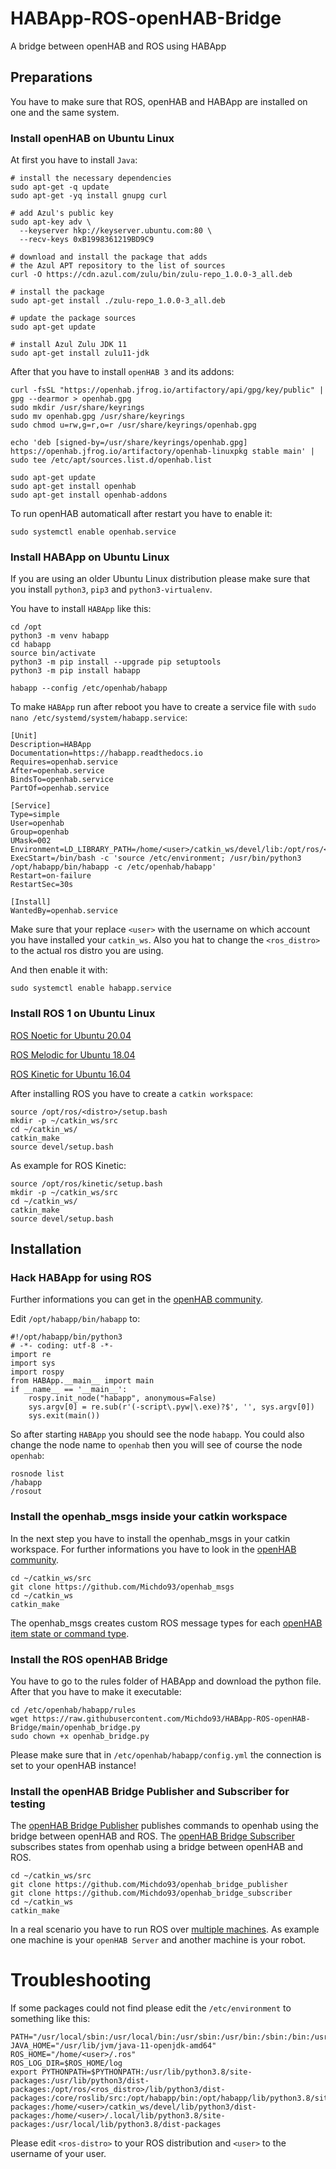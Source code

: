 # HABApp-ROS-openHAB-Bridge
A bridge between openHAB and ROS using HABApp

## Preparations

You have to make sure that ROS, openHAB and HABApp are installed on one and the same system.

### Install openHAB on Ubuntu Linux

At first you have to install `Java`:

```
# install the necessary dependencies
sudo apt-get -q update
sudo apt-get -yq install gnupg curl 

# add Azul's public key
sudo apt-key adv \
  --keyserver hkp://keyserver.ubuntu.com:80 \
  --recv-keys 0xB1998361219BD9C9

# download and install the package that adds 
# the Azul APT repository to the list of sources 
curl -O https://cdn.azul.com/zulu/bin/zulu-repo_1.0.0-3_all.deb

# install the package
sudo apt-get install ./zulu-repo_1.0.0-3_all.deb

# update the package sources
sudo apt-get update

# install Azul Zulu JDK 11
sudo apt-get install zulu11-jdk
```

After that you have to install `openHAB 3` and its addons:

```
curl -fsSL "https://openhab.jfrog.io/artifactory/api/gpg/key/public" | gpg --dearmor > openhab.gpg
sudo mkdir /usr/share/keyrings
sudo mv openhab.gpg /usr/share/keyrings
sudo chmod u=rw,g=r,o=r /usr/share/keyrings/openhab.gpg

echo 'deb [signed-by=/usr/share/keyrings/openhab.gpg] https://openhab.jfrog.io/artifactory/openhab-linuxpkg stable main' | sudo tee /etc/apt/sources.list.d/openhab.list

sudo apt-get update
sudo apt-get install openhab
sudo apt-get install openhab-addons
```

To run openHAB automaticall after restart you have to enable it:

```
sudo systemctl enable openhab.service
```

### Install HABApp on Ubuntu Linux

If you are using an older Ubuntu Linux distribution please make sure that you install `python3`, `pip3` and `python3-virtualenv`.

You have to install `HABApp` like this:

```
cd /opt
python3 -m venv habapp
cd habapp
source bin/activate
python3 -m pip install --upgrade pip setuptools
python3 -m pip install habapp

habapp --config /etc/openhab/habapp
```

To make `HABApp` run after reboot you have to create a service file with `sudo nano /etc/systemd/system/habapp.service`:

```
[Unit]
Description=HABApp
Documentation=https://habapp.readthedocs.io
Requires=openhab.service
After=openhab.service
BindsTo=openhab.service
PartOf=openhab.service

[Service]
Type=simple
User=openhab
Group=openhab
UMask=002
Environment=LD_LIBRARY_PATH=/home/<user>/catkin_ws/devel/lib:/opt/ros/<ros_distro>/lib
ExecStart=/bin/bash -c 'source /etc/environment; /usr/bin/python3 /opt/habapp/bin/habapp -c /etc/openhab/habapp'
Restart=on-failure
RestartSec=30s

[Install]
WantedBy=openhab.service
```

Make sure that your replace `<user>` with the username on which account you have installed your `catkin_ws`. Also you hat to change the `<ros_distro>` to the actual ros distro you are using.

And then enable it with:

```
sudo systemctl enable habapp.service
```

### Install ROS 1 on Ubuntu Linux

[ROS Noetic for Ubuntu 20.04](http://wiki.ros.org/noetic/Installation/Ubuntu)

[ROS Melodic for Ubuntu 18.04](http://wiki.ros.org/melodic/Installation/Ubuntu)

[ROS Kinetic for Ubuntu 16.04](http://wiki.ros.org/kinetic/Installation/Ubuntu)

After installing ROS you have to create a `catkin workspace`:


```
source /opt/ros/<distro>/setup.bash
mkdir -p ~/catkin_ws/src
cd ~/catkin_ws/
catkin_make
source devel/setup.bash
```

As example for ROS Kinetic:

```
source /opt/ros/kinetic/setup.bash
mkdir -p ~/catkin_ws/src
cd ~/catkin_ws/
catkin_make
source devel/setup.bash
```

## Installation

### Hack HABApp for using ROS

Further informations you can get in the [openHAB community](https://community.openhab.org/t/hacked-habapp-for-using-ros/135318).

Edit `/opt/habapp/bin/habapp` to:

```
#!/opt/habapp/bin/python3
# -*- coding: utf-8 -*-
import re
import sys
import rospy
from HABApp.__main__ import main
if __name__ == '__main__':
    rospy.init_node("habapp", anonymous=False)
    sys.argv[0] = re.sub(r'(-script\.pyw|\.exe)?$', '', sys.argv[0])
    sys.exit(main())
```

So after starting `HABApp` you should see the node `habapp`. You could also change the node name to `openhab` then you will see of course the node `openhab`:

```
rosnode list
/habapp
/rosout
```

### Install the openhab_msgs inside your catkin workspace

In the next step you have to install the openhab_msgs in your catkin workspace. For further informations you have to look in the [openHAB community](https://community.openhab.org/t/creating-ros-openhab-bridge-with-habapp-ros-openhab-msgs-openhab-subscribers-and-openhab-publishers/135406).

```
cd ~/catkin_ws/src
git clone https://github.com/Michdo93/openhab_msgs
cd ~/catkin_ws
catkin_make
```

The openhab_msgs creates custom ROS message types for each [openHAB item state or command type](https://www.openhab.org/docs/configuration/items.html#type).

### Install the ROS openHAB Bridge

You have to go to the rules folder of HABApp and download the python file. After that you have to make it executable:

```
cd /etc/openhab/habapp/rules
wget https://raw.githubusercontent.com/Michdo93/HABApp-ROS-openHAB-Bridge/main/openhab_bridge.py
sudo chown +x openhab_bridge.py
```

Please make sure that in `/etc/openhab/habapp/config.yml` the connection is set to your openHAB instance!

### Install the openHAB Bridge Publisher and Subscriber for testing

The [openHAB Bridge Publisher](https://github.com/Michdo93/openhab_bridge_publisher) publishes commands to openhab using the bridge between openHAB and ROS.
The [openHAB Bridge Subscriber](https://github.com/Michdo93/openhab_bridge_subscriber) subscribes states from openhab using a bridge between openHAB and ROS.

```
cd ~/catkin_ws/src
git clone https://github.com/Michdo93/openhab_bridge_publisher
git clone https://github.com/Michdo93/openhab_bridge_subscriber
cd ~/catkin_ws
catkin_make
```

In a real scenario you have to run ROS over [multiple machines](http://wiki.ros.org/ROS/Tutorials/MultipleMachines). As example one machine is your `openHAB Server` and another machine is your robot.

# Troubleshooting

If some packages could not find please edit the `/etc/environment` to something like this:

```
PATH="/usr/local/sbin:/usr/local/bin:/usr/sbin:/usr/bin:/sbin:/bin:/usr/games:/usr/local/games:/snap/bin:$ROS_ROOT:/home/<user>/.local/bin"
JAVA_HOME="/usr/lib/jvm/java-11-openjdk-amd64"
ROS_HOME="/home/<user>/.ros"
ROS_LOG_DIR=$ROS_HOME/log
export PYTHONPATH=$PYTHONPATH:/usr/lib/python3.8/site-packages:/usr/lib/python3/dist-packages:/opt/ros/<ros_distro>/lib/python3/dist-packages:/core/roslib/src:/opt/habapp/bin:/opt/habapp/lib/python3.8/site-packages:/home/<user>/catkin_ws/devel/lib/python3/dist-packages:/home/<user>/.local/lib/python3.8/site-packages:/usr/local/lib/python3.8/dist-packages
```

Please edit `<ros-distro>` to your ROS distribution and `<user>` to the username of your user.

